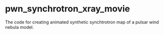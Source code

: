 # pwn_synchrotron_xray_movie
The code for creating animated synthetic synchtrotron map of a pulsar wind nebula model. 
